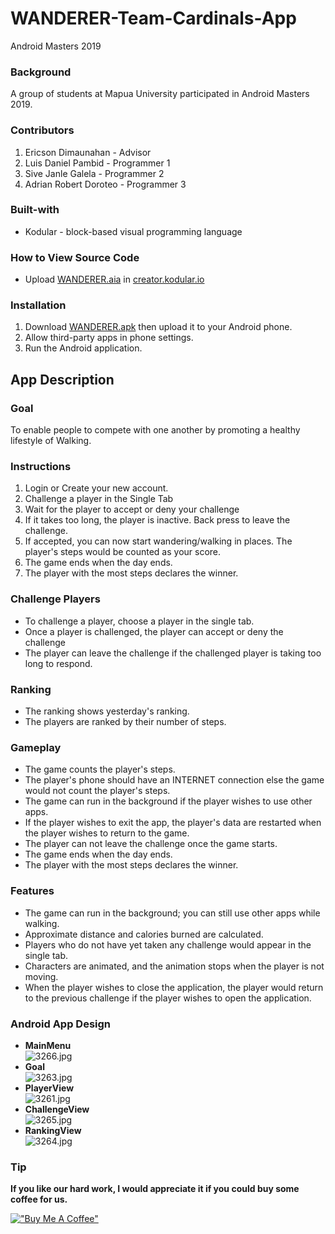 # WANDERER-Team-Cardinals-App

Android Masters 2019

### Background
A group of students at Mapua University participated in Android Masters 2019.

### Contributors
1. Ericson Dimaunahan - Advisor
1. Luis Daniel Pambid - Programmer 1
1. Sive Janle Galela - Programmer 2
1. Adrian Robert Doroteo - Programmer 3

### Built-with
* Kodular - block-based visual programming language

### How to View Source Code
* Upload [WANDERER.aia](./WANDERER.aia) in [creator.kodular.io](https://creator.kodular.io/)

### Installation
1. Download [WANDERER.apk](./WANDERER.apk) then upload it to your Android phone.
1. Allow third-party apps in phone settings.
1. Run the Android application.

## App Description
### Goal
To enable people to compete with one another by promoting a healthy lifestyle of Walking.

### Instructions
1. Login or Create your new account.
2. Challenge a player in the Single Tab
3. Wait for the player to accept or deny your challenge
4. If it takes too long, the player is inactive. Back press to leave the challenge.
5. If accepted, you can now start wandering/walking in places. The player's steps would be counted as your score.
6. The game ends when the day ends.
7. The player with the most steps declares the winner.

### Challenge Players
- To challenge a player, choose a player in the single tab.
- Once a player is challenged, the player can accept or deny the challenge
- The player can leave the challenge if the challenged player is taking too long to respond.

### Ranking
- The ranking shows yesterday's ranking.
- The players are ranked by their number of steps.

### Gameplay
- The game counts the player's steps.
- The player's phone should have an INTERNET connection else the game would not count the player's steps.
- The game can run in the background if the player wishes to use other apps.
- If the player wishes to exit the app, the player's data are restarted when the player wishes to return to the game.
- The player can not leave the challenge once the game starts.
- The game ends when the day ends.
- The player with the most steps declares the winner.

### Features
- The game can run in the background; you can still use other apps while walking.
- Approximate distance and calories burned are calculated.
- Players who do not have yet taken any challenge would appear in the single tab.
- Characters are animated, and the animation stops when the player is not moving.
- When the player wishes to close the application, the player would return to the previous challenge if the player wishes to open the application.

### Android App Design
* **MainMenu**<br>
![3266.jpg](./pictures/3266.jpg)
* **Goal**<br>
![3263.jpg](./pictures/3263.jpg)
* **PlayerView**<br>
![3261.jpg](./pictures/3261.jpg)
* **ChallengeView**<br>
![3265.jpg](./pictures/3265.jpg)
* **RankingView**<br>
![3264.jpg](./pictures/3264.jpg)

### Tip
**If you like our hard work, I would appreciate it if you could buy some coffee for us.**

[!["Buy Me A Coffee"](https://www.buymeacoffee.com/assets/img/custom_images/orange_img.png)](https://www.buymeacoffee.com/frosteen)